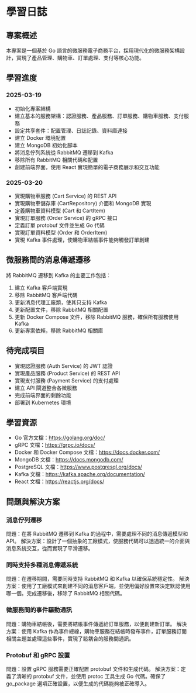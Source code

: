 # 學習日誌

## 專案概述
本專案是一個基於 Go 語言的微服務電子商務平台，採用現代化的微服務架構設計，實現了產品管理、購物車、訂單處理、支付等核心功能。

## 學習進度

### 2025-03-19
- 初始化專案結構
- 建立基本的服務架構：認證服務、產品服務、訂單服務、購物車服務、支付服務
- 設定共享套件：配置管理、日誌記錄、資料庫連接
- 建立 Docker 環境配置
- 建立 MongoDB 初始化腳本
- 將消息佇列系統從 RabbitMQ 遷移到 Kafka
- 移除所有 RabbitMQ 相關代碼和配置
- 創建前端界面，使用 React 實現簡單的電子商務展示和交互功能

### 2025-03-20
- 實現購物車服務 (Cart Service) 的 REST API
- 實現購物車儲存庫 (CartRepository) 介面和 MongoDB 實現
- 定義購物車資料模型 (Cart 和 CartItem)
- 實現訂單服務 (Order Service) 的 gRPC 接口
- 定義訂單 protobuf 文件並生成 Go 代碼
- 實現訂單資料模型 (Order 和 OrderItem)
- 實現 Kafka 事件處理，使購物車結帳事件能夠觸發訂單創建

## 微服務間的消息傳遞遷移
將 RabbitMQ 遷移到 Kafka 的主要工作包括：
1. 建立 Kafka 客戶端實現
2. 移除 RabbitMQ 客戶端代碼
3. 更新消息代理工廠類，使其只支持 Kafka
4. 更新配置文件，移除 RabbitMQ 相關配置
5. 更新 Docker Compose 文件，移除 RabbitMQ 服務，確保所有服務使用 Kafka
6. 更新專案依賴，移除 RabbitMQ 相關庫

## 待完成項目
- 實現認證服務 (Auth Service) 的 JWT 認證
- 實現產品服務 (Product Service) 的 REST API
- 實現支付服務 (Payment Service) 的支付處理
- 建立 API 閘道整合各微服務
- 完成前端界面的剩餘功能
- 部署到 Kubernetes 環境

## 學習資源
- Go 官方文檔：https://golang.org/doc/
- gRPC 文檔：https://grpc.io/docs/
- Docker 和 Docker Compose 文檔：https://docs.docker.com/
- MongoDB 文檔：https://docs.mongodb.com/
- PostgreSQL 文檔：https://www.postgresql.org/docs/
- Kafka 文檔：https://kafka.apache.org/documentation/
- React 文檔：https://reactjs.org/docs/

## 問題與解決方案
### 消息佇列遷移
問題：在將 RabbitMQ 遷移到 Kafka 的過程中，需要處理不同的消息傳遞模型和 API。
解決方案：設計了一個抽象的工廠模式，使服務代碼可以透過統一的介面與消息系統交互，從而實現了平滑遷移。

### 同時支持多種消息傳遞系統
問題：在遷移期間，需要同時支持 RabbitMQ 和 Kafka 以確保系統穩定性。
解決方案：使用了工廠模式來創建不同的消息客戶端，並使用偏好設置來決定默認使用哪一個。完成遷移後，移除了 RabbitMQ 相關代碼。

### 微服務間的事件驅動通訊
問題：購物車結帳後，需要將結帳事件傳遞給訂單服務，以便創建新訂單。
解決方案：使用 Kafka 作為事件總線，購物車服務在結帳時發布事件，訂單服務訂閱相關主題並處理這些事件，實現了鬆耦合的服務間通訊。

### Protobuf 和 gRPC 設置
問題：設置 gRPC 服務需要正確配置 protobuf 文件和生成代碼。
解決方案：定義了清晰的 protobuf 文件，並使用 protoc 工具生成 Go 代碼。確保了 go_package 選項正確設置，以便生成的代碼能夠被正確導入。
